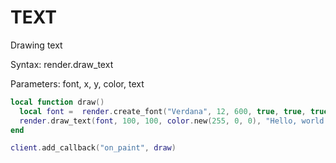 # TEXT

Drawing text

Syntax:	render.draw_text

Parameters:	font, x, y, color, text

```lua
local function draw()
  local font =  render.create_font("Verdana", 12, 600, true, true, true)
  render.draw_text(font, 100, 100, color.new(255, 0, 0), "Hello, world!")
end

client.add_callback("on_paint", draw)
```
